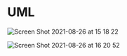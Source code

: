 # UML
![Screen Shot 2021-08-26 at 15 18 22](https://user-images.githubusercontent.com/89398402/130934219-965607dc-9f2a-4616-a50c-450c0fc75047.png)

![Screen Shot 2021-08-26 at 16 20 52](https://user-images.githubusercontent.com/89398402/130937389-5ac14826-6ef4-44e3-b50a-09b06a14ac56.png)

